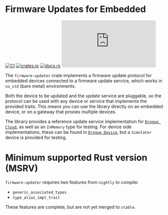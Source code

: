 # Firmware Updates for Embedded
[![CI](https://github.com/drogue-iot/firmware-updater/actions/workflows/ci.yaml/badge.svg)](https://github.com/drogue-iot/firmware-updater/actions/workflows/ci.yaml)
[![crates.io](https://img.shields.io/crates/v/firmware-updater.svg)](https://crates.io/crates/firmware-updater)
[![docs.rs](https://docs.rs/firmware-updater/badge.svg)](https://docs.rs/firmware-updater)
[![Matrix](https://img.shields.io/matrix/drogue-iot:matrix.org)](https://matrix.to/#/#drogue-iot:matrix.org)

The `firmware-updater` crate implements a firmware update protocol for embedded devices connected to a firmware update service, which works in `no_std` (bare metal) environments.

Both the device to be updated and the update service are pluggable, so the protocol can be used with any device or service that implements the provided traits. This means you can use the library directly on an embedded device, or on a gateway that proxies multiple devices.

The library provides a reference update service implementation for [`Drogue Cloud`](https://github.com/drogue-iot/drogue-ajour), as well as an `InMemory` type for testing. For device side implementations, these can be found in [`Drogue Device`](https://github.com/drogue-iot/drogue-device), but a `Simulator` device is provided for testing.

# Minimum supported Rust version (MSRV)

`firmware-updater` requires two features from `nightly` to compile:

* `generic_associated_types`
* `type_alias_impl_trait`

These features are complete, but are not yet merged to `stable`.
